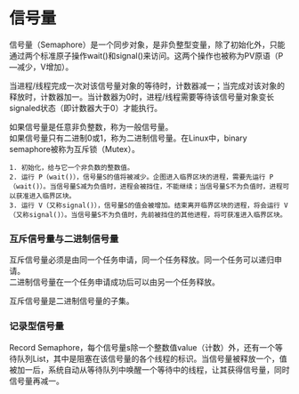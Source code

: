 # 信号量

信号量（Semaphore）是一个同步对象，是非负整型变量，除了初始化外，只能通过两个标准原子操作wait()和signal()来访问。这两个操作也被称为PV原语（P—减少，V增加）。

当进程/线程完成一次对该信号量对象的等待时，计数器减一；当完成对该对象的释放时，计数器加一。当计数器为0时，进程/线程需要等待该信号量对象变长signaled状态（即计数器大于0）才能执行。

如果信号量是任意非负整数，称为一般信号量。  
如果信号量只有二进制0或1，称为二进制信号量。在Linux中，binary semaphore被称为互斥锁（Mutex）。

```
1. 初始化，给与它一个非负数的整数值。
2. 运行 P（wait()），信号量S的值将被减少。企图进入临界区块的进程，需要先运行 P（wait()）。当信号量S减为负值时，进程会被挡住，不能继续；当信号量S不为负值时，进程可以获准进入临界区块。
3. 运行 V（又称signal()），信号量S的值会被增加。结束离开临界区块的进程，将会运行 V（又称signal()）。当信号量S不为负值时，先前被挡住的其他进程，将可获准进入临界区块。
```

### 互斥信号量与二进制信号量

互斥信号量必须是由同一个任务申请，同一个任务释放。同一个任务可以递归申请。  
二进制信号量在一个任务申请成功后可以由另一个任务释放。

互斥信号量是二进制信号量的子集。

### 记录型信号量

Record Semaphore，每个信号量s除一个整数值value（计数）外，还有一个等待队列List，其中是阻塞在该信号量的各个线程的标识。当信号量被释放一个，值被加一后，系统自动从等待队列中唤醒一个等待中的线程，让其获得信号量，同时信号量再减一。
